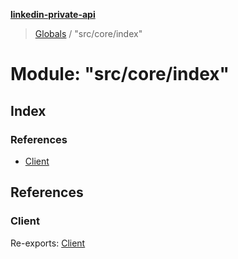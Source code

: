 **[linkedin-private-api](../README.md)**

> [Globals](../globals.md) / "src/core/index"

# Module: "src/core/index"

## Index

### References

* [Client](_src_core_index_.md#client)

## References

### Client

Re-exports: [Client](../classes/_src_core_client_.client.md)

